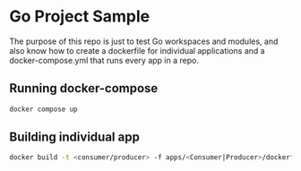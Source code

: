 # Go Project Sample

The purpose of this repo is just to test Go workspaces and modules, and also know how to create a dockerfile for individual applications and a docker-compose.yml that runs every app in a repo.

## Running docker-compose

``` bash
docker compose up
```

## Building individual app

``` bash
docker build -t <consumer/producer> -f apps/<Consumer|Producer>/dockerfile .
```
